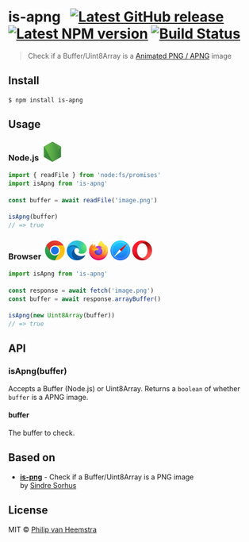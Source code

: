 # is-apng &nbsp;&nbsp;[![Latest GitHub release][release-image]][release-url] [![Latest NPM version][npm-image]][npm-url] [![Build Status][ci-image]][ci-url]

> Check if a Buffer/Uint8Array is a [Animated PNG / APNG](https://en.wikipedia.org/wiki/APNG) image

## Install

```
$ npm install is-apng
```

## Usage

### Node.js &nbsp;<img src="./src/node.svg" style="margin-bottom:-0.15em">

```js
import { readFile } from 'node:fs/promises'
import isApng from 'is-apng'

const buffer = await readFile('image.png')

isApng(buffer)
// => true
```

### Browser &nbsp;<img src="./src/chrome.svg" alt="Chrome" title="Chrome" style="margin-bottom:-0.15em"> <img src="./src/edge.svg" alt="Edge" title="Edge" style="margin-bottom:-0.15em"> <img src="./src/firefox.svg" alt="Firefox" title="Firefox" style="margin-bottom:-0.15em"> <img src="./src/safari.svg" alt="Safari" title="Safari" style="margin-bottom:-0.15em"> <img src="./src/opera.svg" alt="Opera" title="Opera" style="margin-bottom:-0.15em">

```js
import isApng from 'is-apng'

const response = await fetch('image.png')
const buffer = await response.arrayBuffer()

isApng(new Uint8Array(buffer))
// => true
```

## API

### isApng(buffer)

Accepts a Buffer (Node.js) or Uint8Array. Returns a `boolean` of whether `buffer` is a APNG image.

#### buffer

The buffer to check.

## Based on

- [**is-png**](https://github.com/sindresorhus/is-png) - Check if a Buffer/Uint8Array is a PNG image<br>
  by [Sindre Sorhus](https://github.com/sindresorhus)

## License

MIT © [Philip van Heemstra](https://github.com/vheemstra)

[release-url]: https://github.com/vHeemstra/is-apng/releases
[release-image]: https://img.shields.io/github/v/release/vHeemstra/is-apng?sort=semver&logo=github&logoColor=959DA5&labelColor=444D56

[npm-url]: https://www.npmjs.com/package/is-apng
[npm-image]: https://img.shields.io/npm/v/is-apng.svg?color=cb0000&labelColor=444D56&logo=data:image/svg+xml;base64,PHN2ZyByb2xlPSJpbWciIHZpZXdCb3g9IjAgMCAyNCAyNCIgeG1sbnM9Imh0dHA6Ly93d3cudzMub3JnLzIwMDAvc3ZnIj48cGF0aCBmaWxsPSIjOTU5REE1IiBkPSJNMS43NjMgMEMuNzg2IDAgMCAuNzg2IDAgMS43NjN2MjAuNDc0QzAgMjMuMjE0Ljc4NiAyNCAxLjc2MyAyNGgyMC40NzRjLjk3NyAwIDEuNzYzLS43ODYgMS43NjMtMS43NjNWMS43NjNDMjQgLjc4NiAyMy4yMTQgMCAyMi4yMzcgMHpNNS4xMyA1LjMyM2wxMy44MzcuMDE5LS4wMDkgMTMuODM2aC0zLjQ2NGwuMDEtMTAuMzgyaC0zLjQ1NkwxMi4wNCAxOS4xN0g1LjExM3oiPjwvcGF0aD48L3N2Zz4=

[ci-url]: https://github.com/vHeemstra/is-apng/actions/workflows/publish_on_release.yml
[ci-image]: https://img.shields.io/github/actions/workflow/status/vHeemstra/is-apng/publish_on_release.yml?label=lint%20%26%20test&logo=github&logoColor=959DA5&labelColor=444D56

[coverage-url]: https://coveralls.io/github/vHeemstra/is-apng?branch=main
[coverage-image]: https://img.shields.io/coveralls/github/vHeemstra/is-apng?logo=coveralls&logoColor=959DA5&labelColor=444D56
[coverage-image_]: https://coveralls.io/repos/github/vHeemstra/is-apng/badge.svg?branch=main

[coverage-url2]: https://codecov.io/gh/vHeemstra/is-apng
[coverage-image2]: https://codecov.io/gh/vHeemstra/is-apng/branch/main/graph/badge.svg?token=sZaKGStMXg

[deps-url]: https://libraries.io/npm/is-apng
[deps-image]: https://img.shields.io/librariesio/release/npm/is-apng?logo=libraries.io&logoColor=959DA5&labelColor=444D56
[deps-image2]: https://img.shields.io/librariesio/github/vHeemstra/is-apng?logo=libraries.io&logoColor=959DA5&labelColor=444D56

[downloads-image]: https://img.shields.io/npm/dm/is-apng.svg?labelColor=444D56&logo=data:image/svg+xml;base64,PHN2ZyByb2xlPSJpbWciIHZpZXdCb3g9IjAgMCAyNCAyNCIgeG1sbnM9Imh0dHA6Ly93d3cudzMub3JnLzIwMDAvc3ZnIj48cGF0aCBmaWxsPSIjOTU5REE1IiBkPSJNMS43NjMgMEMuNzg2IDAgMCAuNzg2IDAgMS43NjN2MjAuNDc0QzAgMjMuMjE0Ljc4NiAyNCAxLjc2MyAyNGgyMC40NzRjLjk3NyAwIDEuNzYzLS43ODYgMS43NjMtMS43NjNWMS43NjNDMjQgLjc4NiAyMy4yMTQgMCAyMi4yMzcgMHpNNS4xMyA1LjMyM2wxMy44MzcuMDE5LS4wMDkgMTMuODM2aC0zLjQ2NGwuMDEtMTAuMzgyaC0zLjQ1NkwxMi4wNCAxOS4xN0g1LjExM3oiPjwvcGF0aD48L3N2Zz4=
